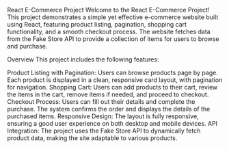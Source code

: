 React E-Commerce Project
Welcome to the React E-Commerce Project! This project demonstrates a simple yet effective e-commerce website built using React, featuring product listing, pagination, shopping cart functionality, and a smooth checkout process. The website fetches data from the Fake Store API to provide a collection of items for users to browse and purchase.

Overview
This project includes the following features:

Product Listing with Pagination: Users can browse products page by page. Each product is displayed in a clean, responsive card layout, with pagination for navigation.
Shopping Cart: Users can add products to their cart, review the items in the cart, remove items if needed, and proceed to checkout.
Checkout Process: Users can fill out their details and complete the purchase. The system confirms the order and displays the details of the purchased items.
Responsive Design: The layout is fully responsive, ensuring a good user experience on both desktop and mobile devices.
API Integration: The project uses the Fake Store API to dynamically fetch product data, making the site adaptable to various products.
